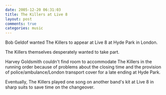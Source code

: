 ```yaml
---
date: 2005-12-20 06:31:03
title: The Killers at Live 8
layout: post
comments: true
categories: music
---
```

Bob Geldof wanted The Killers to appear at Live 8 at Hyde Park in
London.

The Killers themselves desperately wanted to take part.

Harvey Goldsmith couldn't find room to accommodate The Killers in the
running order because of problems about the closing time and the
provision of police/ambulance/London transport cover for a late ending
at Hyde Park.

Eventually, The Killers played one song on another band's kit at Live 8
in sharp suits to save time on the changeover.
